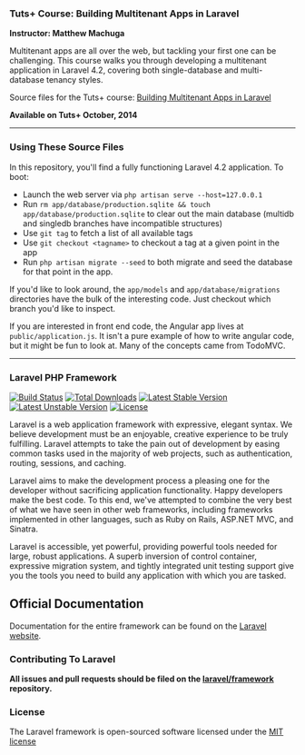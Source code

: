 
### Tuts+ Course: Building Multitenant Apps in Laravel
**Instructor: Matthew Machuga**

Multitenant apps are all over the web, but tackling your first one can be challenging.  This course walks you through developing a multitenant application in Laravel 4.2, covering both single-database and multi-database tenancy styles.  

Source files for the Tuts+ course: [Building Multitenant Apps in Laravel](https://courses.tutsplus.com/courses/)

**Available on Tuts+ October, 2014**

---

### Using These Source Files

In this repository, you'll find a fully functioning Laravel 4.2 application.  To boot:

- Launch the web server via `php artisan serve --host=127.0.0.1`
- Run `rm app/database/production.sqlite && touch app/database/production.sqlite` to clear out the main database (multidb and singledb branches have incompatible structures)
- Use `git tag` to fetch a list of all available tags
- Use `git checkout <tagname>` to checkout a tag at a given point in the app
- Run `php artisan migrate --seed` to both migrate and seed the database for that point in the app.

If you'd like to look around, the `app/models` and `app/database/migrations` directories have the bulk of the interesting code.  Just checkout which branch you'd like to inspect.

If you are interested in front end code, the Angular app lives at `public/application.js`.  It isn't a pure example of how to write angular code, but it might be fun to look at.  Many of the concepts came from TodoMVC.

---

### Laravel PHP Framework

[![Build Status](https://travis-ci.org/laravel/framework.svg)](https://travis-ci.org/laravel/framework)
[![Total Downloads](https://poser.pugx.org/laravel/framework/downloads.svg)](https://packagist.org/packages/laravel/framework)
[![Latest Stable Version](https://poser.pugx.org/laravel/framework/v/stable.svg)](https://packagist.org/packages/laravel/framework)
[![Latest Unstable Version](https://poser.pugx.org/laravel/framework/v/unstable.svg)](https://packagist.org/packages/laravel/framework)
[![License](https://poser.pugx.org/laravel/framework/license.svg)](https://packagist.org/packages/laravel/framework)

Laravel is a web application framework with expressive, elegant syntax. We believe development must be an enjoyable, creative experience to be truly fulfilling. Laravel attempts to take the pain out of development by easing common tasks used in the majority of web projects, such as authentication, routing, sessions, and caching.

Laravel aims to make the development process a pleasing one for the developer without sacrificing application functionality. Happy developers make the best code. To this end, we've attempted to combine the very best of what we have seen in other web frameworks, including frameworks implemented in other languages, such as Ruby on Rails, ASP.NET MVC, and Sinatra.

Laravel is accessible, yet powerful, providing powerful tools needed for large, robust applications. A superb inversion of control container, expressive migration system, and tightly integrated unit testing support give you the tools you need to build any application with which you are tasked.

## Official Documentation

Documentation for the entire framework can be found on the [Laravel website](http://laravel.com/docs).

### Contributing To Laravel

**All issues and pull requests should be filed on the [laravel/framework](http://github.com/laravel/framework) repository.**

### License

The Laravel framework is open-sourced software licensed under the [MIT license](http://opensource.org/licenses/MIT)
